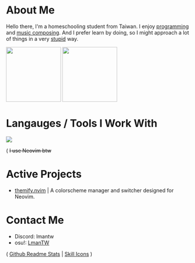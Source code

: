 # About Me

Hello there, I'm a homeschooling student from Taiwan. I enjoy [programming](#active-projects) and [music composing](https://soundcloud.com/lmusic_tw). And I prefer learn by doing, so I might approach a lot of things in a very [stupid](https://en.wikipedia.org/wiki/Stupidity) way.

<image src="https://github-readme-stats.vercel.app/api/top-langs/?username=lmantw&theme=dracula&layout=compact" height="150px"> <image src="https://github-readme-stats.vercel.app/api?username=lmantw&theme=dracula" height="150px">

# Langauges / Tools I Work With

<image src="https://skillicons.dev/icons?i=neovim,nodejs,js,ts,html,css,lua">

( ~~I use Neovim btw~~

# Active Projects
* [themify.nvim](https://github.com/LmanTW/themify.nvim) | A colorscheme manager and switcher designed for Neovim.

# Contact Me

* Discord: lmantw
* osu!: [LmanTW](https://osu.ppy.sh/users/34605962)

( [Github Readme Stats](https://github.com/anuraghazra/github-readme-stats) | [Skill Icons](https://github.com/tandpfun/skill-icons) )
